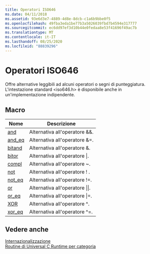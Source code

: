 ```yaml
---
title: Operatori ISO646
ms.date: 04/11/2018
ms.assetid: 93e6d3e7-4889-4d8e-8dcb-c1a6b9bbe0f5
ms.openlocfilehash: 49fba3eda1be77b3a5026039fbd7b4594e317777
ms.sourcegitcommit: ec6dd97ef3d10b44e0fedaa8e53f41696f49ac7b
ms.translationtype: MT
ms.contentlocale: it-IT
ms.lasthandoff: 08/25/2020
ms.locfileid: "88839296"
---
```

# <a name="iso646-operators"></a>Operatori ISO646

Offre alternative leggibili ad alcuni operatori o segni di punteggiatura. L'intestazione standard \<iso646.h> è disponibile anche in un'implementazione indipendente.

## <a name="macros"></a>Macro

|Nome|Descrizione|
|-|-|
|[and](../c-runtime-library/reference/and.md)|Alternativa all'operatore &&.|
|[and_eq](../c-runtime-library/reference/and-eq.md)|Alternativa all'operatore &=.|
|[bitand](../c-runtime-library/reference/bitand.md)|Alternativa all'operatore &.|
|[bitor](../c-runtime-library/reference/bitor.md)|Alternativa all'operatore &#124;.|
|[compl](../c-runtime-library/reference/compl.md)|Alternativa all'operatore ~.|
|[not](../c-runtime-library/reference/not.md)|Alternativa all'operatore ! .|
|[not_eq](../c-runtime-library/reference/not-eq.md)|Alternativa all'operatore !=.|
|[or](../c-runtime-library/reference/or.md)|Alternativa all'operatore &#124;&#124;.|
|[or_eq](../c-runtime-library/reference/or-eq.md)|Alternativa all'operatore &#124;=.|
|[XOR](../c-runtime-library/reference/xor.md)|Alternativa all'operatore ^.|
|[xor_eq](../c-runtime-library/reference/xor-eq.md)|Alternativa all'operatore ^=.|

## <a name="see-also"></a>Vedere anche

[Internazionalizzazione](../c-runtime-library/internationalization.md)<br/>
[Routine di Universal C Runtime per categoria](../c-runtime-library/run-time-routines-by-category.md)<br/>
